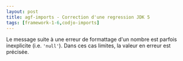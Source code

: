 ```yaml
---
layout: post
title: agf-imports - Correction d'une regression JDK 5
tags: [framework-1-6,codjo-imports]
---
```

Le message suite à une erreur de formattage d'un nombre est parfois inexplicite (i.e. ```'null'```). Dans ces cas limites, la valeur en erreur est précisée.